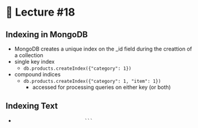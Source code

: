 📕 Lecture #18
===

## Indexing in MongoDB
- MongoDB creates a unique index on the \_id field during the creattion of a collection
- single key index
	- `db.products.createIndex({"category": 1})`
- compound indices
	- `db.products.createIndex({"category": 1, "item": 1})`
		- accessed for processing queries on either key (or both)

## Indexing Text
- ```db.reviews.createIndex({subject: "text", comments: "text"
						    ```